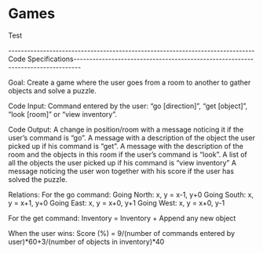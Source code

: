 # Games
Test






------------------------------------------------------------------------------Code Specifications--------------------------------------------------------------------------------


Goal: Create a game where the user goes from a room to another to gather objects and solve a puzzle.

Code Input: Command entered by the user: “go [direction]”, “get [object]”, “look [room]” or “view inventory”.

Code Output:
	A change in position/room with a message noticing it if the user’s command is “go”.
	A message with a description of the object the user picked up if his command is “get”.
	A message with the description of the room and the objects in this room if the user’s command is “look”.
	A list of all the objects the user picked up if his command is “view inventory”
	A message noticing the user won together with his score if the user has solved the puzzle.

Relations:
For the go command:
Going North: x, y = x-1, y+0
Going South: x, y = x+1, y+0
Going East: x, y = x+0, y+1
Going West: x, y = x+0, y-1

For the get command:
Inventory = Inventory + Append any new object

When the user wins:
Score (%) = 9/(number of commands entered by user)*60+3/(number of objects in inventory)*40
